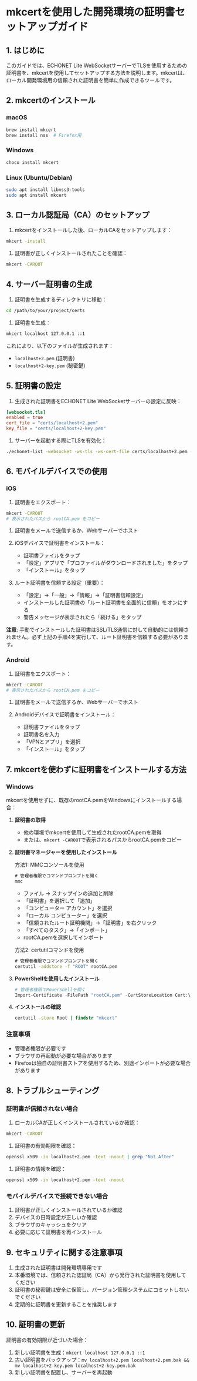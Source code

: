 # mkcertを使用した開発環境の証明書セットアップガイド

## 1. はじめに

このガイドでは、ECHONET Lite WebSocketサーバーでTLSを使用するための証明書を、mkcertを使用してセットアップする方法を説明します。mkcertは、ローカル開発環境用の信頼された証明書を簡単に作成できるツールです。

## 2. mkcertのインストール

### macOS

```bash
brew install mkcert
brew install nss  # Firefox用
```

### Windows

```bash
choco install mkcert
```

### Linux (Ubuntu/Debian)

```bash
sudo apt install libnss3-tools
sudo apt install mkcert
```

## 3. ローカル認証局（CA）のセットアップ

1. mkcertをインストールした後、ローカルCAをセットアップします：

```bash
mkcert -install
```

1. 証明書が正しくインストールされたことを確認：

```bash
mkcert -CAROOT
```

## 4. サーバー証明書の生成

1. 証明書を生成するディレクトリに移動：

```bash
cd /path/to/your/project/certs
```

1. 証明書を生成：

```bash
mkcert localhost 127.0.0.1 ::1
```

これにより、以下のファイルが生成されます：

- `localhost+2.pem` (証明書)
- `localhost+2-key.pem` (秘密鍵)

## 5. 証明書の設定

1. 生成された証明書をECHONET Lite WebSocketサーバーの設定に反映：

```toml
[websocket.tls]
enabled = true
cert_file = "certs/localhost+2.pem"
key_file = "certs/localhost+2-key.pem"
```

1. サーバーを起動する際にTLSを有効化：

```bash
./echonet-list -websocket -ws-tls -ws-cert-file certs/localhost+2.pem -ws-key-file certs/localhost+2-key.pem
```

## 6. モバイルデバイスでの使用

### iOS

1. 証明書をエクスポート：

```bash
mkcert -CAROOT
# 表示されたパスから rootCA.pem をコピー
```

1. 証明書をメールで送信するか、Webサーバーでホスト

1. iOSデバイスで証明書をインストール：
   - 証明書ファイルをタップ
   - 「設定」アプリで「プロファイルがダウンロードされました」をタップ
   - 「インストール」をタップ

1. ルート証明書を信頼する設定（重要）：
   - 「設定」→「一般」→「情報」→「証明書信頼設定」
   - インストールした証明書の「ルート証明書を全面的に信頼」をオンにする
   - 警告メッセージが表示されたら「続ける」をタップ

**注意**: 手動でインストールした証明書はSSL/TLS通信に対して自動的には信頼されません。必ず上記の手順4を実行して、ルート証明書を信頼する必要があります。

### Android

1. 証明書をエクスポート：

```bash
mkcert -CAROOT
# 表示されたパスから rootCA.pem をコピー
```

1. 証明書をメールで送信するか、Webサーバーでホスト

1. Androidデバイスで証明書をインストール：
   - 証明書ファイルをタップ
   - 証明書名を入力
   - 「VPNとアプリ」を選択
   - 「インストール」をタップ

## 7. mkcertを使わずに証明書をインストールする方法

### Windows

mkcertを使用せずに、既存のrootCA.pemをWindowsにインストールする場合：

1. **証明書の取得**
   - 他の環境でmkcertを使用して生成されたrootCA.pemを取得
   - または、`mkcert -CAROOT`で表示されるパスからrootCA.pemをコピー

2. **証明書マネージャーを使用したインストール**

   方法1: MMCコンソールを使用

   ```cmd
   # 管理者権限でコマンドプロンプトを開く
   mmc
   ```

   - ファイル → スナップインの追加と削除
   - 「証明書」を選択して「追加」
   - 「コンピューター アカウント」を選択
   - 「ローカル コンピューター」を選択
   - 「信頼されたルート証明機関」→「証明書」を右クリック
   - 「すべてのタスク」→「インポート」
   - rootCA.pemを選択してインポート

   方法2: certutilコマンドを使用

   ```cmd
   # 管理者権限でコマンドプロンプトを開く
   certutil -addstore -f "ROOT" rootCA.pem
   ```

3. **PowerShellを使用したインストール**

   ```powershell
   # 管理者権限でPowerShellを開く
   Import-Certificate -FilePath "rootCA.pem" -CertStoreLocation Cert:\LocalMachine\Root
   ```

4. **インストールの確認**

   ```cmd
   certutil -store Root | findstr "mkcert"
   ```

### 注意事項

- 管理者権限が必要です
- ブラウザの再起動が必要な場合があります
- Firefoxは独自の証明書ストアを使用するため、別途インポートが必要な場合があります

## 8. トラブルシューティング

### 証明書が信頼されない場合

1. ローカルCAが正しくインストールされているか確認：

```bash
mkcert -CAROOT
```

1. 証明書の有効期限を確認：

```bash
openssl x509 -in localhost+2.pem -text -noout | grep "Not After"
```

1. 証明書の情報を確認：

```bash
openssl x509 -in localhost+2.pem -text -noout
```

### モバイルデバイスで接続できない場合

1. 証明書が正しくインストールされているか確認
2. デバイスの日時設定が正しいか確認
3. ブラウザのキャッシュをクリア
4. 必要に応じて証明書を再インストール

## 9. セキュリティに関する注意事項

1. 生成された証明書は開発環境専用です
2. 本番環境では、信頼された認証局（CA）から発行された証明書を使用してください
3. 証明書の秘密鍵は安全に保管し、バージョン管理システムにコミットしないでください
4. 定期的に証明書を更新することを推奨します

## 10. 証明書の更新

証明書の有効期限が近づいた場合：

1. 新しい証明書を生成：`mkcert localhost 127.0.0.1 ::1`
1. 古い証明書をバックアップ：`mv localhost+2.pem localhost+2.pem.bak && mv localhost+2-key.pem localhost+2-key.pem.bak`
1. 新しい証明書を配置し、サーバーを再起動
